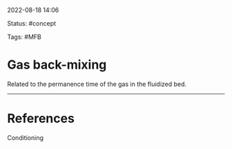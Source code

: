  2022-08-18  14:06

Status: #concept

Tags: #MFB 

# Gas back-mixing

Related to the permanence time of the gas in the fluidized bed. 






---
# References

Conditioning
